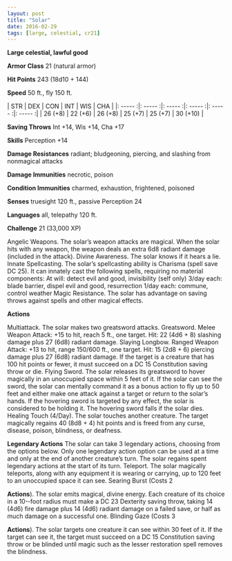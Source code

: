 ```yaml
---
layout: post
title: "Solar"
date: 2016-02-29
tags: [large, celestial, cr21]
---
```


**Large celestial, lawful good**

**Armor Class** 21 (natural armor)

**Hit Points** 243 (18d10 + 144)

**Speed** 50 ft., fly 150 ft.

|   STR   |   DEX   |   CON   |   INT   |   WIS   |   CHA   |
|: ----- :|: ----- :|: ----- :|: ----- :|: ----- :|: ----- :|
| 26 (+8) | 22 (+6) | 26 (+8) | 25 (+7) | 25 (+7) | 30 (+10) |

**Saving Throws** Int +14, Wis +14, Cha +17 

**Skills** Perception +14 

**Damage Resistances** radiant; bludgeoning, piercing, and slashing from nonmagical attacks 

**Damage Immunities** necrotic, poison 

**Condition Immunities** charmed, exhaustion, frightened, poisoned 

**Senses** truesight 120 ft., passive Perception 24 

**Languages** all, telepathy 120 ft. 

**Challenge** 21 (33,000 XP)

Angelic Weapons. The solar’s weapon attacks are magical. When the solar hits with any weapon, the weapon deals an extra 6d8 radiant damage (included in the attack). Divine Awareness. The solar knows if it hears a lie. Innate Spellcasting. The solar’s spellcasting ability is Charisma (spell save DC 25). It can innately cast the following spells, requiring no material components: At will: detect evil and good, invisibility (self only) 3/day each: blade barrier, dispel evil and good, resurrection 1/day each: commune, control weather Magic Resistance. The solar has advantage on saving throws against spells and other magical effects. 

**Actions** 

Multiattack. The solar makes two greatsword attacks. Greatsword. Melee Weapon Attack: +15 to hit, reach 5 ft., one target. Hit: 22 (4d6 + 8) slashing damage plus 27 (6d8) radiant damage. Slaying Longbow. Ranged Weapon Attack: +13 to hit, range 150/600 ft., one target. Hit: 15 (2d8 + 6) piercing damage plus 27 (6d8) radiant damage. If the target is a creature that has 100 hit points or fewer, it must succeed on a DC 15 Constitution saving throw or die. Flying Sword. The solar releases its greatsword to hover magically in an unoccupied space within 5 feet of it. If the solar can see the sword, the solar can mentally command it as a bonus action to fly up to 50 feet and either make one attack against a target or return to the solar’s hands. If the hovering sword is targeted by any effect, the solar is considered to be holding it. The hovering sword falls if the solar dies. Healing Touch (4/Day). The solar touches another creature. The target magically regains 40 (8d8 + 4) hit points and is freed from any curse, disease, poison, blindness, or deafness. 

**Legendary Actions** The solar can take 3 legendary actions, choosing from the options below. Only one legendary action option can be used at a time and only at the end of another creature’s turn. The solar regains spent legendary actions at the start of its turn. Teleport. The solar magically teleports, along with any equipment it is wearing or carrying, up to 120 feet to an unoccupied space it can see. Searing Burst (Costs 2 

**Actions**). The solar emits magical, divine energy. Each creature of its choice in a 10-­‐foot radius must make a DC 23 Dexterity saving throw, taking 14 (4d6) fire damage plus 14 (4d6) radiant damage on a failed save, or half as much damage on a successful one. Blinding Gaze (Costs 3 

**Actions**). The solar targets one creature it can see within 30 feet of it. If the target can see it, the target must succeed on a DC 15 Constitution saving throw or be blinded until magic such as the lesser restoration spell removes the blindness. 